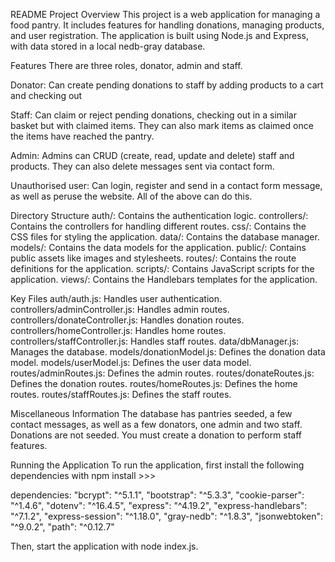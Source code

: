 README
Project Overview
This project is a web application for managing a food pantry. It includes features for handling donations, managing products, and user registration. The application is built using Node.js and Express, with data stored in a local nedb-gray database.

Features
There are three roles, donator, admin and staff.

Donator: Can create pending donations to staff by adding products to a cart and checking out

Staff: Can claim or reject pending donations, checking out in a similar basket but with claimed items. They can also mark items as claimed once the items have reached the pantry.

Admin: Admins can CRUD (create, read, update and delete) staff and products. They can also delete messages sent via contact form.

Unauthorised user: Can login, register and send in a contact form message, as well as peruse the website. All of the above can do this.

Directory Structure
auth/: Contains the authentication logic.
controllers/: Contains the controllers for handling different routes.
css/: Contains the CSS files for styling the application.
data/: Contains the database manager.
models/: Contains the data models for the application.
public/: Contains public assets like images and stylesheets.
routes/: Contains the route definitions for the application.
scripts/: Contains JavaScript scripts for the application.
views/: Contains the Handlebars templates for the application.

Key Files
auth/auth.js: Handles user authentication.
controllers/adminController.js: Handles admin routes.
controllers/donateController.js: Handles donation routes.
controllers/homeController.js: Handles home routes.
controllers/staffController.js: Handles staff routes.
data/dbManager.js: Manages the database.
models/donationModel.js: Defines the donation data model.
models/userModel.js: Defines the user data model.
routes/adminRoutes.js: Defines the admin routes.
routes/donateRoutes.js: Defines the donation routes.
routes/homeRoutes.js: Defines the home routes.
routes/staffRoutes.js: Defines the staff routes.

Miscellaneous Information
The database has pantries seeded, a few contact messages, as well as a few donators, one admin and two staff.
Donations are not seeded. You must create a donation to perform staff features.

Running the Application
To run the application, first install the following dependencies with npm install >>>

dependencies: 
    "bcrypt": "^5.1.1",
    "bootstrap": "^5.3.3",
    "cookie-parser": "^1.4.6",
    "dotenv": "^16.4.5",
    "express": "^4.19.2",
    "express-handlebars": "^7.1.2",
    "express-session": "^1.18.0",
    "gray-nedb": "^1.8.3",
    "jsonwebtoken": "^9.0.2",
    "path": "^0.12.7"

 Then, start the application with node index.js.

